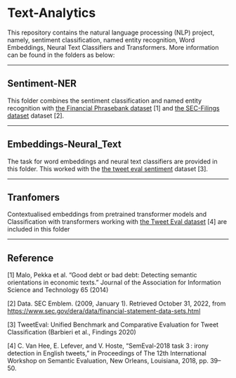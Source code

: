 # Text-Analytics
This repository contains the natural language processing (NLP) project, namely, sentiment classification, named entity recognition, Word Embeddings, Neural Text Classifiers and Transformers. More information can be found in the folders as below:

---   
  
## Sentiment-NER

This folder combines the sentiment classification and named entity recognition with [the Financial Phrasebank dataset](https://huggingface.co/datasets/financial_phrasebank) [1] and [the SEC-Filings dataset](https://www.sec.gov/dera/data/financial-statement-data-sets.html) dataset [2].

---   

## Embeddings-Neural_Text

The task for word embeddings and neural text classifiers are provided in this folder. This worked with the [the tweet eval sentiment](https://huggingface.co/datasets/tweet_eval) dataset [3].

--- 

## Tranfomers

Contextualised embeddings from pretrained transformer models and Classification with transformers working with [the Tweet Eval dataset](https://huggingface.co/datasets/tweet_eval) [4] are included in this folder

---

## Reference 

[1] Malo, Pekka et al. “Good debt or bad debt: Detecting semantic orientations in economic texts.” Journal of the Association for Information Science and Technology 65 (2014)

[2] Data. SEC Emblem. (2009, January 1). Retrieved October 31, 2022, from https://www.sec.gov/dera/data/financial-statement-data-sets.html 

[3] TweetEval: Unified Benchmark and Comparative Evaluation for Tweet Classification (Barbieri et al., Findings 2020)

[4] C. Van Hee, E. Lefever, and V. Hoste, “SemEval-2018 task 3 : irony detection in English tweets,” in Proceedings of The 12th International Workshop on Semantic Evaluation, New Orleans, Louisiana, 2018, pp. 39–50.
